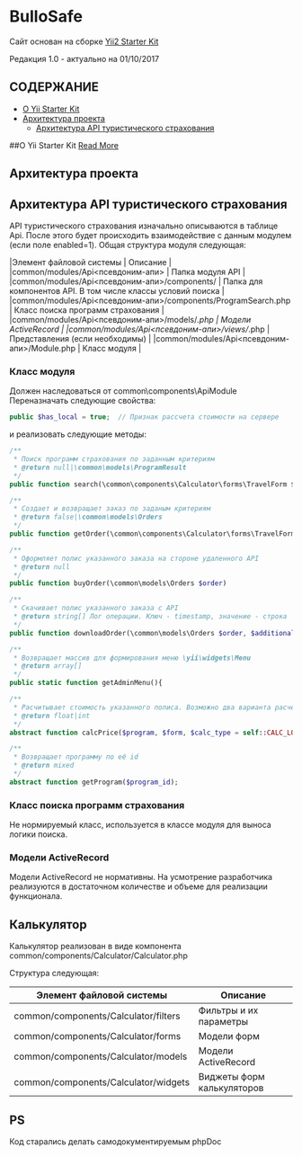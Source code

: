 # BulloSafe

Сайт основан на сборке [Yii2 Starter Kit](https://github.com/trntv/yii2-starter-kit)  

Редакция 1.0 - актуально на 01/10/2017

## СОДЕРЖАНИЕ
- [О Yii Starter Kit](#о-yii-starter-kit)
- [Архитектура проекта](#архитектура-проекта)
    - [Архитектура API туристического страхования](#архитектура-api-туристического-страхования)

##О Yii Starter Kit
[Read More](https://github.com/trntv/yii2-starter-kit)

## Архитектура проекта

## Архитектура API туристического страхования
API туристического страхования изначально описываются в таблице Api. После этого будет происходить взаимодействие с данным модулем (если поле enabled=1).
Общая структура модуля следующая:

|Элемент файловой системы                                       | Описание |
|common/modules/Api<псевдоним-апи>                              | Папка модуля API |
|common/modules/Api<псевдоним-апи>/components/                  | Папка для компонентов API. В том числе классы условий поиска |
|common/modules/Api<псевдоним-апи>/components/ProgramSearch.php | Класс поиска программ страхования | 
|common/modules/Api<псевдоним-апи>/models/*.php                 | Модели ActiveRecord |
|common/modules/Api<псевдоним-апи>/views/*.php                  | Представления (если необходимы) |
|common/modules/Api<псевдоним-апи>/Module.php                   | Класс модуля |

### Класс модуля
Должен наследоваться от common\components\ApiModule 
Переназначать следующие свойства:
```PHP
public $has_local = true;  // Признак рассчета стоимости на сервере
```

и реализовать следующие методы:

```PHP
/**
 * Поиск программ страхования по заданным критериям  
 * @return null|\common\models\ProgramResult 
 */
public function search(\common\components\Calculator\forms\TravelForm $form )

/**
 * Создает и возвращает заказ по заданым критериям   
 * @return false|\common\models\Orders
 */
public function getOrder(\common\components\Calculator\forms\TravelForm $form, $program_id)

/**
 * Оформляет полис указанного заказа на стороне удаленного API    
 * @return null
 */
public function buyOrder(\common\models\Orders $order)

/**
 * Скачивает полис указанного заказа с API   
 * @return string[] Лог операции. Ключ - timestamp, значение - строка
 */
public function downloadOrder(\common\models\Orders $order, $additionalInfo = null){

/**
 * Возвращает массив для формирования меню \yii\widgets\Menu    
 * @return array[]
 */
public static function getAdminMenu(){

/**
 * Расчитывает стоимость указанного полиса. Возможно два варианта расчета: self::CALC_LOCAL - локальный, self::CALC_API - расчет на стороне API      
 * @return float|int
 */
abstract function calcPrice($program, $form, $calc_type = self::CALC_LOCAL);

/**
 * Возвращает программу по её id      
 * @return mixed
 */
abstract function getProgram($program_id);
```

### Класс поиска программ страхования
  
Не нормируемый класс, используется в классе модуля для выноса логики поиска.

### Модели ActiveRecord

Модели ActiveRecord не нормативны. На усмотрение разработчика реализуются в достаточном количестве и объеме для реализации функционала.


## Калькулятор
Калькулятор реализован в виде компонента common/components/Calculator/Calculator.php

Структура следующая:

|Элемент файловой системы             | Описание |
|-------------------------------------|----------|
|common/components/Calculator/filters | Фильтры и их параметры |
|common/components/Calculator/forms   | Модели форм |
|common/components/Calculator/models  | Модели ActiveRecord |
|common/components/Calculator/widgets | Виджеты форм калькуляторов |


## PS
Код старались делать самодокументируемым phpDoc
